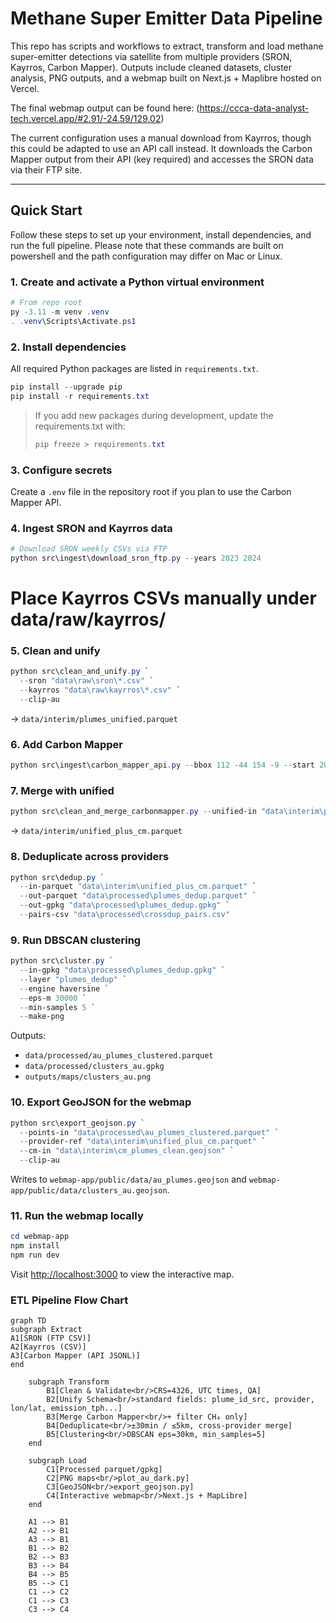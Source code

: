 # Methane Super Emitter Data Pipeline

This repo has scripts and workflows to extract, transform and load methane super-emitter detections via satellite from multiple providers (SRON, Kayrros, Carbon Mapper). Outputs include cleaned datasets, cluster analysis, PNG outputs, and a webmap built on Next.js + Maplibre hosted on Vercel.

The final webmap output can be found here: (https://ccca-data-analyst-tech.vercel.app/#2.91/-24.59/129.02)

The current configuration uses a manual download from Kayrros, though this could be adapted to use an API call instead.
It downloads the Carbon Mapper output from their API (key required) and accesses the SRON data via their FTP site.

---

## Quick Start

Follow these steps to set up your environment, install dependencies, and run the full pipeline. Please note that these commands are built on
powershell and the path configuration may differ on Mac or Linux.

### 1. Create and activate a Python virtual environment

```powershell
# From repo root
py -3.11 -m venv .venv
. .venv\Scripts\Activate.ps1
```

### 2. Install dependencies

All required Python packages are listed in `requirements.txt`.

```powershell
pip install --upgrade pip
pip install -r requirements.txt
```

> If you add new packages during development, update the requirements.txt with:
>
> ```powershell
> pip freeze > requirements.txt
> ```

### 3. Configure secrets

Create a `.env` file in the repository root if you plan to use the Carbon Mapper API.

### 4. Ingest SRON and Kayrros data

```powershell
# Download SRON weekly CSVs via FTP
python src\ingest\download_sron_ftp.py --years 2023 2024
```

# Place Kayrros CSVs manually under data/raw/kayrros/

### 5. Clean and unify

```powershell
python src\clean_and_unify.py `
  --sron "data\raw\sron\*.csv" `
  --kayrros "data\raw\kayrros\*.csv" `
  --clip-au
```

→ `data/interim/plumes_unified.parquet`

### 6. Add Carbon Mapper

```powershell
python src\ingest\carbon_mapper_api.py --bbox 112 -44 154 -9 --start 2019-01-01 --end 2025-12-31 --verbose
```

### 7. Merge with unified

```powershell
python src\clean_and_merge_carbonmapper.py --unified-in "data\interim\plumes_unified.parquet" --clip-au
```

→ `data/interim/unified_plus_cm.parquet`

### 8. Deduplicate across providers

```powershell
python src\dedup.py `
  --in-parquet "data\interim\unified_plus_cm.parquet" `
  --out-parquet "data\processed\plumes_dedup.parquet" `
  --out-gpkg "data\processed\plumes_dedup.gpkg" `
  --pairs-csv "data\processed\crossdup_pairs.csv"
```

### 9. Run DBSCAN clustering

```powershell
python src\cluster.py `
  --in-gpkg "data\processed\plumes_dedup.gpkg" `
  --layer "plumes_dedup" `
  --engine haversine `
  --eps-m 30000 `
  --min-samples 5 `
  --make-png
```

Outputs:

- `data/processed/au_plumes_clustered.parquet`
- `data/processed/clusters_au.gpkg`
- `outputs/maps/clusters_au.png`

### 10. Export GeoJSON for the webmap

```powershell
python src\export_geojson.py `
  --points-in "data\processed\au_plumes_clustered.parquet" `
  --provider-ref "data\interim\unified_plus_cm.parquet" `
  --cm-in "data\interim\cm_plumes_clean.geojson" `
  --clip-au
```

Writes to `webmap-app/public/data/au_plumes.geojson` and `webmap-app/public/data/clusters_au.geojson`.

### 11. Run the webmap locally

```powershell
cd webmap-app
npm install
npm run dev
```

Visit [http://localhost:3000](http://localhost:3000) to view the interactive map.

### ETL Pipeline Flow Chart

```mermaid
graph TD
subgraph Extract
A1[SRON (FTP CSV)]
A2[Kayrros (CSV)]
A3[Carbon Mapper (API JSONL)]
end

    subgraph Transform
        B1[Clean & Validate<br/>CRS=4326, UTC times, QA]
        B2[Unify Schema<br/>standard fields: plume_id_src, provider, lon/lat, emission_tph...]
        B3[Merge Carbon Mapper<br/>+ filter CH₄ only]
        B4[Deduplicate<br/>±30min / ≤5km, cross-provider merge]
        B5[Clustering<br/>DBSCAN eps=30km, min_samples=5]
    end

    subgraph Load
        C1[Processed parquet/gpkg]
        C2[PNG maps<br/>plot_au_dark.py]
        C3[GeoJSON<br/>export_geojson.py]
        C4[Interactive webmap<br/>Next.js + MapLibre]
    end

    A1 --> B1
    A2 --> B1
    A3 --> B1
    B1 --> B2
    B2 --> B3
    B3 --> B4
    B4 --> B5
    B5 --> C1
    C1 --> C2
    C1 --> C3
    C3 --> C4
```
